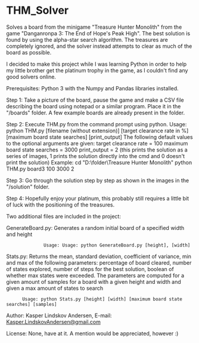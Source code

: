 # THM_Solver
Solves a board from the minigame "Treasure Hunter Monolith" from the game "Danganronpa 3: The End of Hope's Peak High". 
The best solution is found by using the alpha-star search algorithm. 
The treasures are completely ignored, and the solver instead attempts to clear as much of the board as possible.

I decided to make this project while I was learning Python in order to help my little brother get the platinum trophy in the game, 
as I couldn't find any good solvers online.

Prerequisites: Python 3 with the Numpy and Pandas libraries installed.

Step 1: Take a picture of the board, pause the game and make a CSV file describing the board using notepad or a similar program. 
        Place it in the "/boards" folder. A few example boards are already present in the folder.
        
Step 2: Execute THM.py from the command prompt using python. 
        Usage: python THM.py [filename (without extension)] [target clearance rate in %] [maximum board state searches] [print_output]
               The following default values to the optional arguments are given:
               target clearance rate = 100
               maximum board state searches = 3000
               print_output = 2 (this prints the solution as a series of images, 1 prints the solution directly into the cmd and 0 doesn't print the solution)
        Example: 
                cd "D:\folder\Treasure Hunter Monolith"
                python THM.py board3 100 3000 2
                
Step 3: Go through the solution step by step as shown in the images in the "/solution" folder.

Step 4: Hopefully enjoy your platinum, this probably still requires a little bit of luck with the positioning of the treasures.


Two additional files are included in the project:

GenerateBoard.py: Generates a random initial board of a specified width and height

                  Usage: Usage: python GenerateBoard.py [height], [width]
      
Stats.py: Returns the mean, standard deviation, coefficient of variance, min and max of the following parameters:
          percentage of board cleared, number of states explored, number of steps for the best solution, 
          boolean of whether max states were exceeded. 
          The parameters are computed for a given amount of samples for a board with a given height and width and 
          given a max amount of states to search
          
          Usage: python Stats.py [height] [width] [maximum board state searches] [samples]
          
Author: Kasper Lindskov Andersen, E-mail: Kasper.LindskovAndersen@gmail.com

License: None, have at it. A mention would be appreciated, however :) 
                
                
